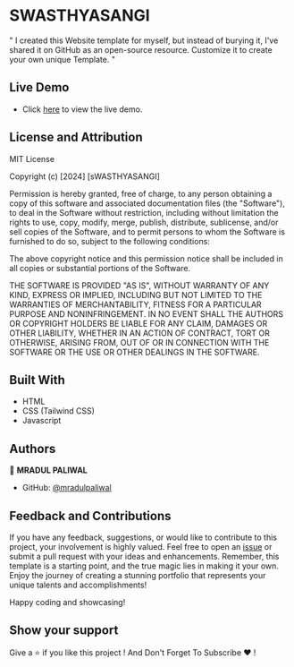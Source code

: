 # SWASTHYASANGI

" I created this Website template for myself, but instead of burying it, I've shared it on GitHub as an open-source resource. Customize it to create your own unique Template. "

## Live Demo

- Click [here](https://gymzilla-fitness.netlify.app/) to view the live demo.

## License and Attribution

MIT License

Copyright (c) [2024] [sWASTHYASANGI]

Permission is hereby granted, free of charge, to any person obtaining a copy
of this software and associated documentation files (the "Software"), to deal
in the Software without restriction, including without limitation the rights
to use, copy, modify, merge, publish, distribute, sublicense, and/or sell
copies of the Software, and to permit persons to whom the Software is
furnished to do so, subject to the following conditions:

The above copyright notice and this permission notice shall be included in all
copies or substantial portions of the Software.

THE SOFTWARE IS PROVIDED "AS IS", WITHOUT WARRANTY OF ANY KIND, EXPRESS OR
IMPLIED, INCLUDING BUT NOT LIMITED TO THE WARRANTIES OF MERCHANTABILITY,
FITNESS FOR A PARTICULAR PURPOSE AND NONINFRINGEMENT. IN NO EVENT SHALL THE
AUTHORS OR COPYRIGHT HOLDERS BE LIABLE FOR ANY CLAIM, DAMAGES OR OTHER
LIABILITY, WHETHER IN AN ACTION OF CONTRACT, TORT OR OTHERWISE, ARISING FROM,
OUT OF OR IN CONNECTION WITH THE SOFTWARE OR THE USE OR OTHER DEALINGS IN THE
SOFTWARE.

## Built With

- HTML
- CSS (Tailwind CSS)
- Javascript

## Authors

👤 **MRADUL PALIWAL**

- GitHub: [@mradulpaliwal](https://github.com/mradulpaliwal)

## Feedback and Contributions

If you have any feedback, suggestions, or would like to contribute to this project, your involvement is highly valued. Feel free to open an [issue](../../issues/) or submit a pull request with your ideas and enhancements. Remember, this template is a starting point, and the true magic lies in making it your own. Enjoy the journey of creating a stunning portfolio that represents your unique talents and accomplishments!

Happy coding and showcasing!

## Show your support

Give a ⭐️ if you like this project !
And Don't Forget To Subscribe ❤️ !
